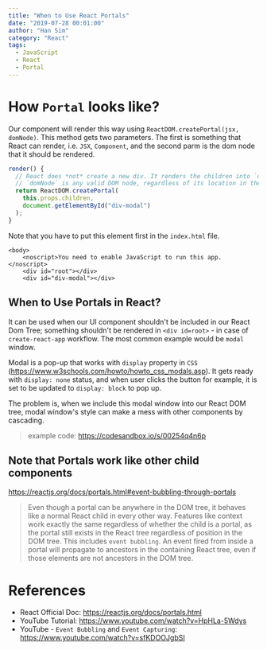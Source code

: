 ```yaml
---
title: "When to Use React Portals"
date: "2019-07-28 00:01:00"
author: "Han Sim"
category: "React"
tags:
  - JavaScript
  - React
  - Portal
---
```


# How `Portal` looks like?

Our component will render this way using `ReactDOM.createPortal(jsx, domNode)`. This method gets two parameters. The first is something that React can render, i.e. `JSX`, `Component`, and the second parm is the dom node that it should be rendered.

```JavaScript
render() {
  // React does *not* create a new div. It renders the children into `domNode`.
  // `domNode` is any valid DOM node, regardless of its location in the DOM.
  return ReactDOM.createPortal(
    this.props.children,
    document.getElementById("div-modal")
  );
}
```

Note that you have to put this element first in the `index.html` file.

```HTML{4}
<body>
    <noscript>You need to enable JavaScript to run this app.</noscript>
    <div id="root"></div>
    <div id="div-modal"></div>
```

## When to Use Portals in React?

It can be used when our UI component shouldn't be included in our React Dom Tree; something shouldn't be rendered in `<div id=root>` - in case of `create-react-app` workflow. The most common example would be `modal` window.

Modal is a pop-up that works with `display` property in `CSS` (https://www.w3schools.com/howto/howto_css_modals.asp). It gets ready with `display: none` status, and when user clicks the button for example, it is set to be updated to `display: block` to pop up.

The problem is, when we include this modal window into our React DOM tree, modal window's style can make a mess with other components by cascading.

> example code: https://codesandbox.io/s/00254q4n6p

## Note that Portals work like other child components

https://reactjs.org/docs/portals.html#event-bubbling-through-portals

> Even though a portal can be anywhere in the DOM tree, it behaves like a normal React child in every other way. Features like context work exactly the same regardless of whether the child is a portal, as the portal still exists in the React tree regardless of position in the DOM tree.
> This includes `event bubbling`. An event fired from inside a portal will propagate to ancestors in the containing React tree, even if those elements are not ancestors in the DOM tree.

# References

- React Official Doc: https://reactjs.org/docs/portals.html
- YouTube Tutorial: https://www.youtube.com/watch?v=HpHLa-5Wdys
- YouTube - `Event Bubbling` and `Event Capturing`: https://www.youtube.com/watch?v=sfKDOOJgbSI

